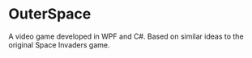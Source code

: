 # OuterSpace
A video game developed in WPF and C#. Based on similar ideas to the original Space Invaders game.

